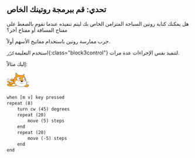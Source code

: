 ## تحدي: قم ببرمجة روتينك الخاص

هل يمكنك كتابة روتين السباحة المتزامن الخاص بك ليتم تنفيذه عندما تقوم بالضغط على مفتاح المسافة أو مفتاح آخر؟

جرب ممارسة روتين باستخدام مفاتيح الأسهم أولاً.

استخدم التعليمة`كرّر`{:class="block3control"} لتنفيذ نفس الإجراءات عدة مرات.

إليك مثالاً:

![الكائن السباح](images/swimmer-sprite.png)

```blocks3
when [m v] key pressed
repeat (8)
    turn cw (45) degrees
    repeat (20)
        move (5) steps
    end
    repeat (20)
        move (-5) steps
    end
end
```

